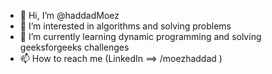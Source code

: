 - 👋 Hi, I’m @haddadMoez
- 👀 I’m interested in algorithms and solving problems
- 🌱 I’m currently learning dynamic programming and solving geeksforgeeks challenges
- 📫 How to reach me (LinkedIn ==> /moezhaddad ) 

<!---
haddadMoez/haddadMoez is a ✨ special ✨ repository because its `README.md` (this file) appears on your GitHub profile.
You can click the Preview link to take a look at your changes.
--->
